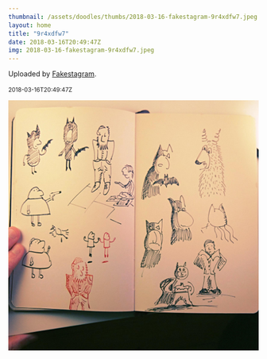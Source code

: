 ```yaml
---
thumbnail: /assets/doodles/thumbs/2018-03-16-fakestagram-9r4xdfw7.jpeg
layout: home
title: "9r4xdfw7"
date: 2018-03-16T20:49:47Z
img: 2018-03-16-fakestagram-9r4xdfw7.jpeg
---
```


Uploaded by [Fakestagram](https://github.com/opyate/fakestagram).

<small>2018-03-16T20:49:47Z</small>

![Uploaded by Fakestagram](2018-03-16-fakestagram-9r4xdfw7.jpeg)

